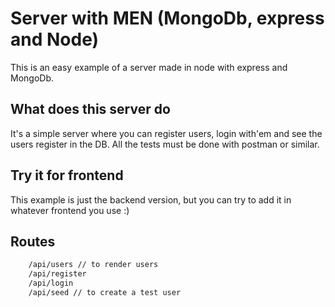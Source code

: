 # Server with MEN (MongoDb, express and Node)

This is an easy example of a server made in node with express and MongoDb.

## What does this server do

It's a simple server where you can register users, login with'em and see the users register in the DB.
All the tests must be done with postman or similar.

## Try it for frontend

This example is just the backend version, but you can try to add it in whatever frontend you use :)

## Routes

```bash
    /api/users // to render users
    /api/register
    /api/login
    /api/seed // to create a test user
```

